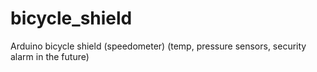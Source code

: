 # bicycle_shield
Arduino bicycle shield (speedometer)
(temp, pressure sensors, security alarm in the future)
